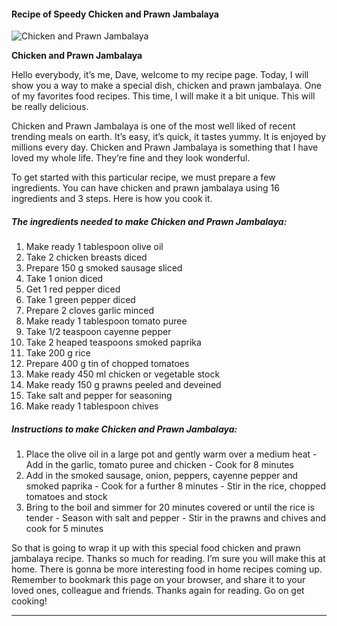             

#### Recipe of Speedy Chicken and Prawn Jambalaya

![Chicken and Prawn Jambalaya](https://img-global.cpcdn.com/recipes/14bc3a88043f8157/751x532cq70/chicken-and-prawn-jambalaya-recipe-main-photo.jpg)

**Chicken and Prawn Jambalaya**

Hello everybody, it’s me, Dave, welcome to my recipe page. Today, I will show you a way to make a special dish, chicken and prawn jambalaya. One of my favorites food recipes. This time, I will make it a bit unique. This will be really delicious.

Chicken and Prawn Jambalaya is one of the most well liked of recent trending meals on earth. It’s easy, it’s quick, it tastes yummy. It is enjoyed by millions every day. Chicken and Prawn Jambalaya is something that I have loved my whole life. They’re fine and they look wonderful.

To get started with this particular recipe, we must prepare a few ingredients. You can have chicken and prawn jambalaya using 16 ingredients and 3 steps. Here is how you cook it.

##### The ingredients needed to make Chicken and Prawn Jambalaya:

1.  Make ready 1 tablespoon olive oil
2.  Take 2 chicken breasts diced
3.  Prepare 150 g smoked sausage sliced
4.  Take 1 onion diced
5.  Get 1 red pepper diced
6.  Take 1 green pepper diced
7.  Prepare 2 cloves garlic minced
8.  Make ready 1 tablespoon tomato puree
9.  Take 1/2 teaspoon cayenne pepper
10.  Take 2 heaped teaspoons smoked paprika
11.  Take 200 g rice
12.  Prepare 400 g tin of chopped tomatoes
13.  Make ready 450 ml chicken or vegetable stock
14.  Make ready 150 g prawns peeled and deveined
15.  Take salt and pepper for seasoning
16.  Make ready 1 tablespoon chives

##### Instructions to make Chicken and Prawn Jambalaya:

1.  Place the olive oil in a large pot and gently warm over a medium heat - Add in the garlic, tomato puree and chicken - Cook for 8 minutes
2.  Add in the smoked sausage, onion, peppers, cayenne pepper and smoked paprika - Cook for a further 8 minutes - Stir in the rice, chopped tomatoes and stock
3.  Bring to the boil and simmer for 20 minutes covered or until the rice is tender - Season with salt and pepper - Stir in the prawns and chives and cook for 5 minutes

So that is going to wrap it up with this special food chicken and prawn jambalaya recipe. Thanks so much for reading. I’m sure you will make this at home. There is gonna be more interesting food in home recipes coming up. Remember to bookmark this page on your browser, and share it to your loved ones, colleague and friends. Thanks again for reading. Go on get cooking!

* * *